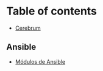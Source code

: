 # Table of contents

* [Cerebrum](README.md)

## Ansible

* [Módulos de Ansible](ansible/modulos-de-ansible.md)

